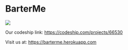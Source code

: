 # BarterMe

<a href="https://codeclimate.com/github/shuchenku/BarterMe"><img src="https://codeclimate.com/github/shuchenku/BarterMe/badges/gpa.svg" /></a>

Our codeship link:  https://codeship.com/projects/66530

Visit us at: https://barterme.herokuapp.com
